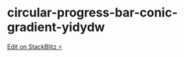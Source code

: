 # circular-progress-bar-conic-gradient-yidydw

[Edit on StackBlitz ⚡️](https://stackblitz.com/edit/circular-progress-bar-conic-gradient-yidydw)